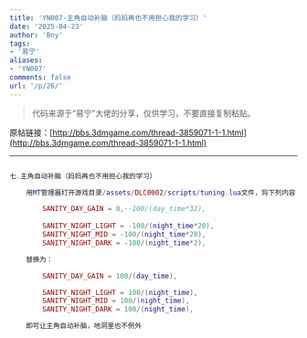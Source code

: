 ```yaml
---
title: 'YN007-主角自动补脑（妈妈再也不用担心我的学习）'
date: '2025-04-23'
author: 'Bny'
tags:
- '易宁'
aliases:
- 'YN007'
comments: false
url: '/p/26/'
---
```


> 代码来源于“易宁”大佬的分享，仅供学习，不要直接复制粘贴。

原帖链接：[http://bbs.3dmgame.com/thread-3859071-1-1.html](http://bbs.3dmgame.com/thread-3859071-1-1.html)

---

```lua  

七.主角自动补脑（妈妈再也不用担心我的学习）

	用MT管理器打开游戏目录/assets/DLC0002/scripts/tuning.lua文件，将下列内容：

		SANITY_DAY_GAIN = 0,--100/(day_time*32),
		
		SANITY_NIGHT_LIGHT = -100/(night_time*20),
		SANITY_NIGHT_MID = -100/(night_time*20),
		SANITY_NIGHT_DARK = -100/(night_time*2),

	替换为：

		SANITY_DAY_GAIN = 100/(day_time),

		SANITY_NIGHT_LIGHT = 100/(night_time),
		SANITY_NIGHT_MID = 100/(night_time),
		SANITY_NIGHT_DARK = 100/(night_time),

	即可让主角自动补脑，地洞里也不例外

```  

